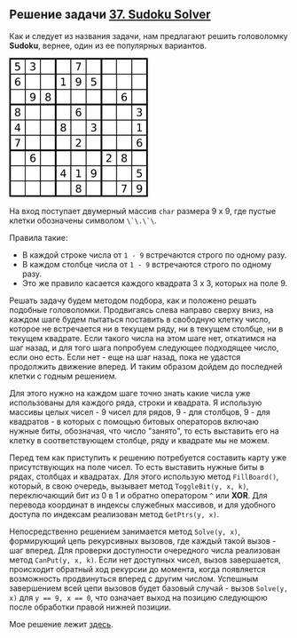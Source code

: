 ## Решение задачи [37. Sudoku Solver](https://leetcode.com/problems/sudoku-solver/)

Как и следует из названия задачи, нам предлагают решить головоломку **Sudoku**, вернее, один из ее популярных вариантов.

![](Sudoku-by-L2G-20050714.svg.png)

На вход поступает двумерный массив `char` размера 9 х 9, где пустые клетки обозначены символом ```\`\.\`\```.

Правила такие:
- В каждой строке числа от `1 - 9` встречаются строго по одному разу.
- В каждом столбце числа от `1 - 9` встречаются строго по одному разу.
- Это же правило касается каждого квадрата 3 х 3, которых на поле 9.

Решать задачу будем методом подбора, как и положено решать подобные головоломки. Продвигаясь слева направо сверху вниз, на каждом шаге будем пытаться поставить в свободную клетку число, которое не встречается ни в текущем ряду, ни в текущем столбце, ни в текущем квадрате. Если такого числа на этом шаге нет, откатимся на шаг назад, и для того шага попробуем следующее подходящее число, если оно есть. Если нет - еще на шаг назад, пока не удастся продолжить движение вперед. И таким образом дойдем до последней клетки с годным решением. 

Для этого нужно на каждом шаге точно знать какие числа уже использованы для каждого ряда, строки и квадрата. Я использую массивы целых чисел - 9 чисел для рядов, 9 - для столбцов, 9 - для квадратов - в которых с помощью битовых операторов включаю нужные биты, обозначая, что число "занято", то есть выставить его на клетку в соответствующем столбце, ряду и квадрате мы не можем.

Перед тем как приступить к решению потребуется составить карту уже присутствующих на поле чисел. То есть выставить нужные биты в рядах, столбцах и квадратах. Для этого использую метод `FillBoard()`, который, в свою очередь, вызывает метод `ToggleBit(y, x, k)`, переключающий бит из 0 в 1 и обратно оператором `^` или **XOR**. Для перевода координат в индексы служебных массивов, и для удобного доступа по индексам реализован метод `GetPtrs(y, x)`.

Непосредственно решением занимается метод `Solve(y, x)`, формирующий цепь рекурсивных вызовов, где каждый такой вызов - шаг вперед. Для проверки доступности очередного числа реализован метод `CanPut(y, x, k)`. Если нет доступных чисел, вызов завершается, происходит обратный ход рекурсии до момента, когда появляется возможность продвинуться вперед с другим числом. Успешным завершением всей цепи вызовов будет базовый случай - вызов `Solve(y, x)` для `y == 9, x == 0`, что означает выход на позицию следующюю после обработки правой нижней позиции.

Мое решение лежит [здесь](solution.cpp).